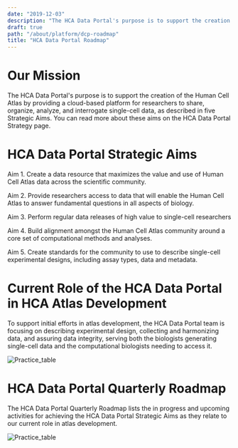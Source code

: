 ```yaml
---
date: "2019-12-03"
description: "The HCA Data Portal's purpose is to support the creation of the Human Cell Atlas by providing a cloud-based platform for researchers to share, organize, analyze, and interrogate single-cell data, as described in five Strategic Aims."
draft: true
path: "/about/platform/dcp-roadmap"
title: "HCA Data Portal Roadmap"
---
```


# Our Mission

The HCA Data Portal's purpose is to support the creation of the Human Cell Atlas by providing a
cloud-based platform for researchers to share, organize, analyze, and interrogate single-cell data, as described in five
Strategic Aims. You can read more about these aims on the HCA Data Portal Strategy page.

# HCA Data Portal Strategic Aims

Aim 1. Create a data resource that maximizes the value and use of Human Cell Atlas data across the scientific community.

Aim 2. Provide researchers access to data that will enable the Human Cell Atlas to answer fundamental questions in all
aspects of biology.

Aim 3. Perform regular data releases of high value to single-cell researchers

Aim 4. Build alignment amongst the Human Cell Atlas community around a core set of computational methods and analyses.

Aim 5. Create standards for the community to use to describe single-cell experimental designs, including assay types,
data and metadata.

# Current Role of the HCA Data Portal in HCA Atlas Development

To support initial efforts in atlas development, the HCA Data Portal team is focusing on describing experimental design,
collecting
and harmonizing data, and assuring data integrity, serving both the biologists generating single-cell data and the
computational biologists needing to access it.

![Practice_table](../_images/Practice_table.png)

# HCA Data Portal Quarterly Roadmap

The HCA Data Portal Quarterly Roadmap lists the in progress and upcoming activities for achieving the HCA Data Portal
Strategic Aims as they relate to our current role in atlas development.

![Practice_table](../_images/Practice_table.png)
